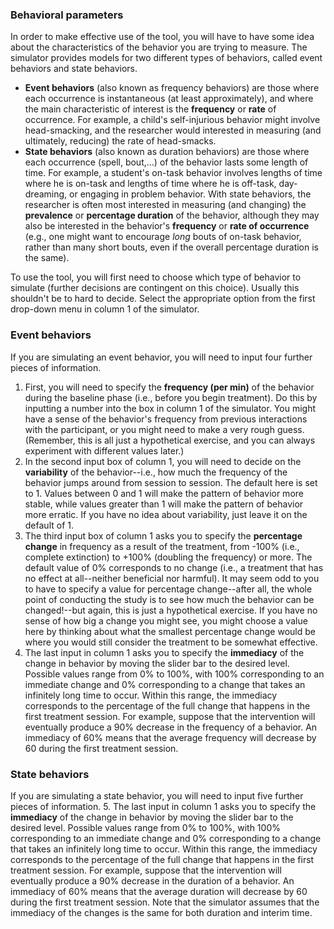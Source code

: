 ### Behavioral parameters

In order to make effective use of the tool, you will have to have some idea about the characteristics of the behavior you are trying to measure. The simulator provides models for two different types of behaviors, called event behaviors and state behaviors. 

* __Event behaviors__ (also known as frequency behaviors) are those where each occurrence is instantaneous (at least approximately), and where the main characteristic of interest is the __frequency__ or __rate__ of occurrence. For example, a child's self-injurious behavior might involve head-smacking, and the researcher would interested in measuring (and ultimately, reducing) the rate of head-smacks.
* __State behaviors__ (also known as duration behaviors) are those where each occurrence (spell, bout,...) of the behavior lasts some length of time. For example, a student's on-task behavior involves lengths of time where he is on-task and lengths of time where he is off-task, day-dreaming, or engaging in problem behavior. With state behaviors, the researcher is often most interested in measuring (and changing) the __prevalence__ or __percentage duration__ of the behavior, although they may also be interested in the behavior's __frequency__ or __rate of occurrence__ (e.g., one might want to encourage _long_ bouts of on-task behavior, rather than many short bouts, even if the overall percentage duration is the same). 

To use the tool, you will first need to choose which type of behavior to simulate (further decisions are contingent on this choice). Usually this shouldn't be to hard to decide. Select the appropriate option from the first drop-down menu in column 1 of the simulator. 

### Event behaviors

If you are simulating an event behavior, you will need to input four further pieces of information. 

1. First, you will need to specify the __frequency (per min)__ of the behavior during the baseline phase (i.e., before you begin treatment). Do this by inputting a number into the box in column 1 of the simulator. You might have a sense of the behavior's frequency from previous interactions with the participant, or you might need to make a very rough guess.  (Remember, this is all just a hypothetical exercise, and you can always experiment with different values later.) 
2. In the second input box of column 1, you will need to decide on the __variability__ of the behavior--i.e., how much the frequency of the behavior jumps around from session to session. The default here is set to 1. Values between 0 and 1 will make the pattern of behavior more stable, while values greater than 1 will make the pattern of behavior more erratic. If you have no idea about variability, just leave it on the default of 1.
3. The third input box of column 1 asks you to specify the __percentage change__ in frequency as a result of the treatment, from -100% (i.e., complete extinction) to +100% (doubling the frequency) or more. The default value of 0% corresponds to no change (i.e., a treatment that has no effect at all--neither beneficial nor harmful). It may seem odd to you to have to specify a value for percentage change--after all, the whole point of conducting the study is to see how much the behavior can be changed!--but again, this is just a hypothetical exercise. If you have no sense of how big a change you might see, you might choose a value here by thinking about what the smallest percentage change would be where you would still consider the treatment to be somewhat effective.  
4. The last input in column 1 asks you to specify the __immediacy__ of the change in behavior by moving the slider bar to the desired level. Possible values range from 0% to 100%, with 100% corresponding to an immediate change and 0% corresponding to a change that takes an infinitely long time to occur. Within this range, the immediacy corresponds to the percentage of the full change that happens in the first treatment session. For example, suppose that the intervention will eventually produce a 90% decrease in the frequency of a behavior. An immediacy of 60% means that the average frequency will decrease by $60% \times 90% = 54%$ during the first treatment session. 

### State behaviors

If you are simulating a state behavior, you will need to input five further pieces of information. 
5. The last input in column 1 asks you to specify the __immediacy__ of the change in behavior by moving the slider bar to the desired level. Possible values range from 0% to 100%, with 100% corresponding to an immediate change and 0% corresponding to a change that takes an infinitely long time to occur. Within this range, the immediacy corresponds to the percentage of the full change that happens in the first treatment session. For example, suppose that the intervention will eventually produce a 90% decrease in the duration of a behavior. An immediacy of 60% means that the average duration will decrease by $60% \times 90% = 54%$ during the first treatment session. Note that the simulator assumes that the immediacy of the changes is the same for both duration and interim time.
